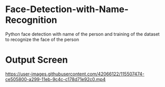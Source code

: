 # Face-Detection-with-Name-Recognition
Python face detection with name of the person and training of the dataset to recognize the face of the person
# Output Screen

https://user-images.githubusercontent.com/42066122/115507474-ce505800-a299-11eb-9c4c-c178d71e92c0.mp4

